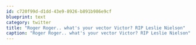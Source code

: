 ```yaml
---
id: c720f99d-d1dd-43e9-8926-b891b986e9cf
blueprint: text
category: twitter
title: "Roger Roger.. what's your vector Victor? RIP Leslie Nielson"
caption: "Roger Roger.. what's your vector Victor? RIP Leslie Nielson"
---
```

